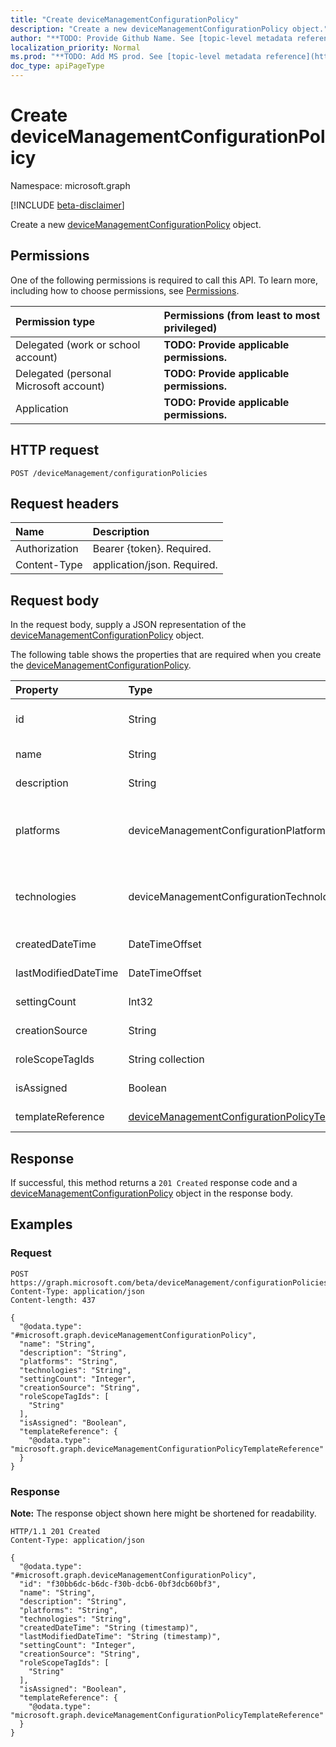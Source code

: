 ```yaml
---
title: "Create deviceManagementConfigurationPolicy"
description: "Create a new deviceManagementConfigurationPolicy object."
author: "**TODO: Provide Github Name. See [topic-level metadata reference](https://msgo.azurewebsites.net/add/document/guidelines/metadata.html#topic-level-metadata)**"
localization_priority: Normal
ms.prod: "**TODO: Add MS prod. See [topic-level metadata reference](https://msgo.azurewebsites.net/add/document/guidelines/metadata.html#topic-level-metadata)**"
doc_type: apiPageType
---
```


# Create deviceManagementConfigurationPolicy
Namespace: microsoft.graph

[!INCLUDE [beta-disclaimer](../../includes/beta-disclaimer.md)]

Create a new [deviceManagementConfigurationPolicy](../resources/intune-devicemanagementconfigurationpolicy.md) object.

## Permissions
One of the following permissions is required to call this API. To learn more, including how to choose permissions, see [Permissions](/graph/permissions-reference).

|Permission type|Permissions (from least to most privileged)|
|:---|:---|
|Delegated (work or school account)|**TODO: Provide applicable permissions.**|
|Delegated (personal Microsoft account)|**TODO: Provide applicable permissions.**|
|Application|**TODO: Provide applicable permissions.**|

## HTTP request

<!-- {
  "blockType": "ignored"
}
-->
``` http
POST /deviceManagement/configurationPolicies
```

## Request headers
|Name|Description|
|:---|:---|
|Authorization|Bearer {token}. Required.|
|Content-Type|application/json. Required.|

## Request body
In the request body, supply a JSON representation of the [deviceManagementConfigurationPolicy](../resources/intune-devicemanagementconfigurationpolicy.md) object.

The following table shows the properties that are required when you create the [deviceManagementConfigurationPolicy](../resources/intune-devicemanagementconfigurationpolicy.md).

|Property|Type|Description|
|:---|:---|:---|
|id|String|**TODO: Add Description** Inherited from [entity](../resources/entity.md)|
|name|String|**TODO: Add Description**|
|description|String|**TODO: Add Description**|
|platforms|deviceManagementConfigurationPlatforms|**TODO: Add Description**. Possible values are: `none`, `macOS`, `windows10X`, `windows10`.|
|technologies|deviceManagementConfigurationTechnologies|**TODO: Add Description**. Possible values are: `none`, `mdm`, `windows10XManagement`, `configManager`.|
|createdDateTime|DateTimeOffset|**TODO: Add Description**|
|lastModifiedDateTime|DateTimeOffset|**TODO: Add Description**|
|settingCount|Int32|**TODO: Add Description**|
|creationSource|String|**TODO: Add Description**|
|roleScopeTagIds|String collection|**TODO: Add Description**|
|isAssigned|Boolean|**TODO: Add Description**|
|templateReference|[deviceManagementConfigurationPolicyTemplateReference](../resources/intune-devicemanagementconfigurationpolicytemplatereference.md)|**TODO: Add Description**|



## Response

If successful, this method returns a `201 Created` response code and a [deviceManagementConfigurationPolicy](../resources/intune-devicemanagementconfigurationpolicy.md) object in the response body.

## Examples

### Request
<!-- {
  "blockType": "request",
  "name": "create_devicemanagementconfigurationpolicy_from_"
}
-->
``` http
POST https://graph.microsoft.com/beta/deviceManagement/configurationPolicies
Content-Type: application/json
Content-length: 437

{
  "@odata.type": "#microsoft.graph.deviceManagementConfigurationPolicy",
  "name": "String",
  "description": "String",
  "platforms": "String",
  "technologies": "String",
  "settingCount": "Integer",
  "creationSource": "String",
  "roleScopeTagIds": [
    "String"
  ],
  "isAssigned": "Boolean",
  "templateReference": {
    "@odata.type": "microsoft.graph.deviceManagementConfigurationPolicyTemplateReference"
  }
}
```


### Response
**Note:** The response object shown here might be shortened for readability.
<!-- {
  "blockType": "response",
  "truncated": true,
  "@odata.type": "microsoft.graph.deviceManagementConfigurationPolicy"
}
-->
``` http
HTTP/1.1 201 Created
Content-Type: application/json

{
  "@odata.type": "#microsoft.graph.deviceManagementConfigurationPolicy",
  "id": "f30bb6dc-b6dc-f30b-dcb6-0bf3dcb60bf3",
  "name": "String",
  "description": "String",
  "platforms": "String",
  "technologies": "String",
  "createdDateTime": "String (timestamp)",
  "lastModifiedDateTime": "String (timestamp)",
  "settingCount": "Integer",
  "creationSource": "String",
  "roleScopeTagIds": [
    "String"
  ],
  "isAssigned": "Boolean",
  "templateReference": {
    "@odata.type": "microsoft.graph.deviceManagementConfigurationPolicyTemplateReference"
  }
}
```

